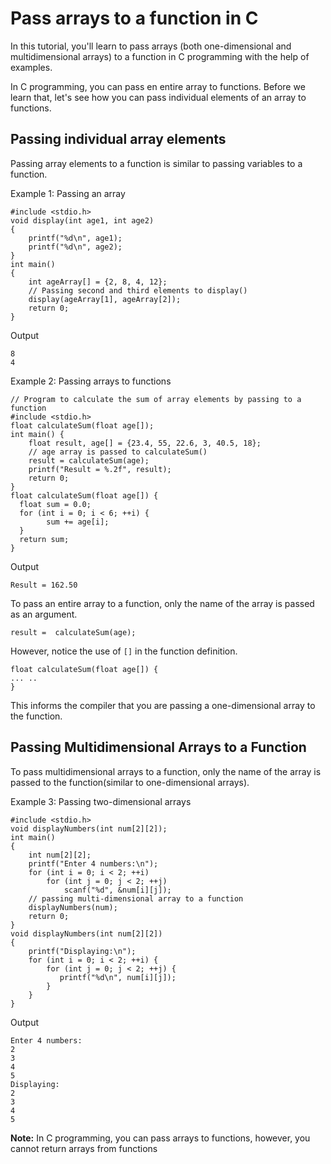 # Pass arrays to a function in C

In this tutorial, you'll learn to pass arrays (both one-dimensional and multidimensional arrays) to a function in C programming with the help of examples.

In C programming, you can pass en entire array to functions. Before we learn that, let's see how you can pass individual elements of an array to functions.

## Passing individual array elements

Passing array elements to a function is similar to passing variables to a function.

Example 1: Passing an array
```
#include <stdio.h>
void display(int age1, int age2)
{
    printf("%d\n", age1);
    printf("%d\n", age2);
}
int main()
{
    int ageArray[] = {2, 8, 4, 12};
    // Passing second and third elements to display()
    display(ageArray[1], ageArray[2]); 
    return 0;
}
```
Output
```
8
4
```

Example 2: Passing arrays to functions
```
// Program to calculate the sum of array elements by passing to a function 
#include <stdio.h>
float calculateSum(float age[]);
int main() {
    float result, age[] = {23.4, 55, 22.6, 3, 40.5, 18};
    // age array is passed to calculateSum()
    result = calculateSum(age); 
    printf("Result = %.2f", result);
    return 0;
}
float calculateSum(float age[]) {
  float sum = 0.0;
  for (int i = 0; i < 6; ++i) {
		sum += age[i];
  }
  return sum;
}
```
Output
```
Result = 162.50
```

To pass an entire array to a function, only the name of the array is passed as an argument.

```
result =  calculateSum(age);
```

However, notice the use of `[]` in the function definition.

```
float calculateSum(float age[]) {
... ..
}
```

This informs the compiler that you are passing a one-dimensional array to the function.

## Passing Multidimensional Arrays to a Function

To pass multidimensional arrays to a function, only the name of the array is passed to the function(similar to one-dimensional arrays).

Example 3: Passing two-dimensional arrays
```
#include <stdio.h>
void displayNumbers(int num[2][2]);
int main()
{
    int num[2][2];
    printf("Enter 4 numbers:\n");
    for (int i = 0; i < 2; ++i)
        for (int j = 0; j < 2; ++j)
            scanf("%d", &num[i][j]);
    // passing multi-dimensional array to a function
    displayNumbers(num);
    return 0;
}
void displayNumbers(int num[2][2])
{
    printf("Displaying:\n");
    for (int i = 0; i < 2; ++i) {
        for (int j = 0; j < 2; ++j) {
           printf("%d\n", num[i][j]);
        }
    }
}
```
Output
```
Enter 4 numbers:
2
3
4
5
Displaying:
2
3
4
5
```

**Note:** In C programming, you can pass arrays to functions, however, you cannot return arrays from functions